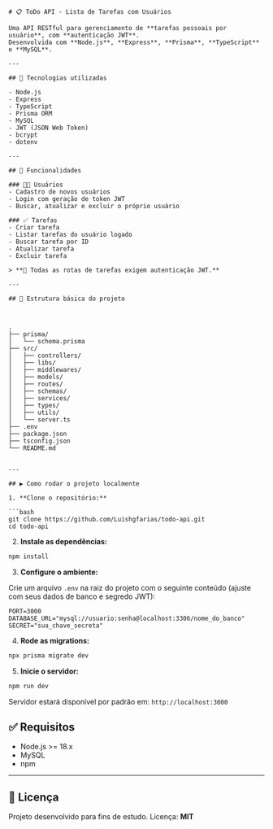 ```
# 📋 ToDo API - Lista de Tarefas com Usuários

Uma API RESTful para gerenciamento de **tarefas pessoais por usuário**, com **autenticação JWT**.  
Desenvolvida com **Node.js**, **Express**, **Prisma**, **TypeScript** e **MySQL**.

---

## 🚀 Tecnologias utilizadas

- Node.js
- Express
- TypeScript
- Prisma ORM
- MySQL
- JWT (JSON Web Token)
- bcrypt
- dotenv

---

## 📌 Funcionalidades

### 🧑‍💻 Usuários
- Cadastro de novos usuários
- Login com geração de token JWT
- Buscar, atualizar e excluir o próprio usuário

### ✅ Tarefas
- Criar tarefa
- Listar tarefas do usuário logado
- Buscar tarefa por ID
- Atualizar tarefa
- Excluir tarefa

> **🔐 Todas as rotas de tarefas exigem autenticação JWT.**

---

## 📂 Estrutura básica do projeto



.
├── prisma/
│   └── schema.prisma
├── src/
│   ├── controllers/
│   ├── libs/
│   ├── middlewares/
│   ├── models/
│   ├── routes/
│   ├── schemas/
│   ├── services/
│   ├── types/
│   ├── utils/
│   └── server.ts
├── .env
├── package.json
├── tsconfig.json
└── README.md


---

## ▶️ Como rodar o projeto localmente

1. **Clone o repositório:**

```bash
git clone https://github.com/Luishgfarias/todo-api.git
cd todo-api
````

2. **Instale as dependências:**

```bash
npm install
```

3. **Configure o ambiente:**

Crie um arquivo `.env` na raiz do projeto com o seguinte conteúdo (ajuste com seus dados de banco e segredo JWT):

```
PORT=3000
DATABASE_URL="mysql://usuario:senha@localhost:3306/nome_do_banco"
SECRET="sua_chave_secreta"
```

4. **Rode as migrations:**

```bash
npx prisma migrate dev
```

5. **Inicie o servidor:**

```bash
npm run dev
```

Servidor estará disponível por padrão em:
`http://localhost:3000`

## ✅ Requisitos

* Node.js >= 18.x
* MySQL
* npm

---

## 📑 Licença

Projeto desenvolvido para fins de estudo.
Licença: **MIT**

